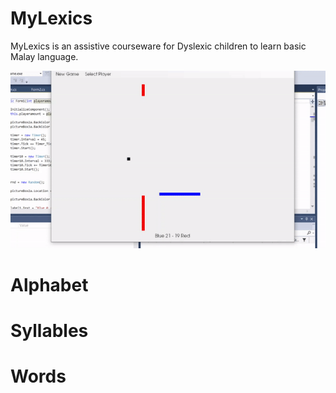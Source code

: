# MyLexics
MyLexics is an assistive courseware for Dyslexic children to learn basic Malay language.

![](https://github.com/ChuaN15/MultiplayerSnakeGame/blob/master/ezgif.com-video-to-gif.gif) 

# Alphabet


# Syllables

# Words

